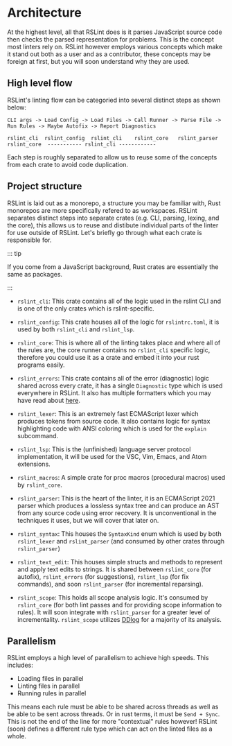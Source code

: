 # Architecture

At the highest level, all that RSLint does is it parses JavaScript source code then checks the parsed representation for problems. This is the concept most linters rely on. RSLint however employs various concepts which make it stand out both as a user and as a contributor, these concepts may be foreign at first, but you will soon understand why they are used.

## High level flow

RSLint's linting flow can be categoried into several distinct steps as shown below:

```
CLI args -> Load Config -> Load Files -> Call Runner -> Parse File -> Run Rules -> Maybe Autofix -> Report Diagnostics

rslint_cli  rslint_config  rslint_cli    rslint_core   rslint_parser  rslint_core  ----------- rslint_cli ------------
```

Each step is roughly separated to allow us to reuse some of the concepts from each crate to avoid code duplication.

## Project structure

RSLint is laid out as a monorepo, a structure you may be familiar with, Rust monorepos are more specifically refered to as workspaces. RSLint separates distinct steps into separate crates (e.g. CLI, parsing, lexing, and the core), this allows us to reuse and distibute individual parts of the linter for use outside of RSLint. Let's briefly go through what each crate is responsible for.

::: tip

If you come from a JavaScript background, Rust crates are essentially the same as packages.

:::

- `rslint_cli`: This crate contains all of the logic used in the rslint CLI and is one of the only crates which is rslint-specific.

- `rslint_config`: This crate houses all of the logic for `rslintrc.toml`, it is used by both `rslint_cli` and `rslint_lsp`.

- `rslint_core`: This is where all of the linting takes place and where all of the rules are, the core runner contains no `rslint_cli` specific logic, therefore you could use it as a crate and embed it into your rust programs easily.

- `rslint_errors`: This crate contains all of the error (diagnostic) logic shared across every crate, it has a single `Diagnostic` type which is used everywhere in RSLint. It also has multiple formatters which you may have read about [here](../guide/formatters.md).

- `rslint_lexer`: This is an extremely fast ECMAScript lexer which produces tokens from source code. It also contains logic for syntax highlighting code with ANSI coloring which is used for the `explain` subcommand.

- `rslint_lsp`: This is the (unfinished) language server protocol implementation, it will be used for the VSC, Vim, Emacs, and Atom extensions.

- `rslint_macros`: A simple crate for proc macros (procedural macros) used by `rslint_core`.

- `rslint_parser`: This is the heart of the linter, it is an ECMAScript 2021 parser which produces a lossless syntax tree and can produce an AST from any source code using error recovery. It is unconventional in the techniques it uses, but we will cover that later on.

- `rslint_syntax`: This houses the `SyntaxKind` enum which is used by both `rslint_lexer` and `rslint_parser` (and consumed by other crates through `rslint_parser`)

- `rslint_text_edit`: This houses simple structs and methods to represent and apply text edits to strings. It is shared between `rslint_core` (for autofix), `rslint_errors` (for suggestions), `rslint_lsp` (for fix commands), and soon `rslint_parser` (for incremental reparsing).

- `rslint_scope`: This holds all scope analysis logic. It's consumed by `rslint_core` (for both lint passes and for providing scope information to rules). It will soon integrate with `rslint_parser` for a greater level of incrementality. `rslint_scope` utilizes [DDlog](https://github.com/vmware/differential-datalog) for a majority of its analysis.

## Parallelism

RSLint employs a high level of parallelism to achieve high speeds. This includes:

- Loading files in parallel
- Linting files in parallel
- Running rules in parallel

This means each rule must be able to be shared across threads as well as be able to be sent across threads. Or in rust terms,
it must be `Send + Sync`. This is not the end of the line for more "contextual" rules however! RSLint (soon) defines a different rule type which
can act on the linted files as a whole.
